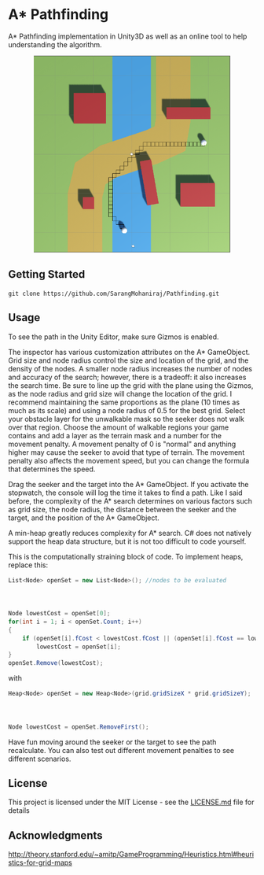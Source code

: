 # A* Pathfinding

A* Pathfinding implementation in Unity3D as well as an online tool to help understanding the algorithm.

<p align="center"><img height="400" width="400" src="images/unity-demo.png" alt="Unity Demo">
</p>


## Getting Started

```batch
git clone https://github.com/SarangMohaniraj/Pathfinding.git
```

## Usage

To see the path in the Unity Editor, make sure Gizmos is enabled.

The inspector has various customization attributes on the A* GameObject. Grid size and node radius control the size and location of the grid, and the density of the nodes. A smaller node radius increases the number of nodes and accuracy of the search; however, there is a tradeoff: it also increases the search time. Be sure to line up the grid with the plane using the Gizmos, as the node radius and grid size will change the location of the grid. I recommend maintaining the same proportions as the plane (10 times as much as its scale) and using a node radius of 0.5 for the best grid. Select your obstacle layer for the unwalkable mask so the seeker does not walk over that region. Choose the amount of walkable regions your game contains and add a layer as the terrain mask and a number for the movement penalty. A movement penalty of 0 is "normal" and anything higher may cause the seeker to avoid that type of terrain. The movement penalty also affects the movement speed, but you can change the formula that determines the speed.

Drag the seeker and the target into the A* GameObject. If you activate the stopwatch, the console will log the time it takes to find a path. Like I said before, the complexity of the A* search determines on various factors such as grid size, the node radius, the distance between the seeker and the target, and the position of the A* GameObject.

A min-heap greatly reduces complexity for A* search. C# does not natively support the heap data structure, but it is not too difficult to code yourself.

This is the computationally straining block of code. To implement heaps, replace this:

```c#
List<Node> openSet = new List<Node>(); //nodes to be evaluated



Node lowestCost = openSet[0];
for(int i = 1; i < openSet.Count; i++)
{
    if (openSet[i].fCost < lowestCost.fCost || (openSet[i].fCost == lowestCost.fCost && openSet[i].hCost < lowestCost.hCost) ) //if fCost is the same, compare hCost
        lowestCost = openSet[i];
}
openSet.Remove(lowestCost);
```
with

```c#
Heap<Node> openSet = new Heap<Node>(grid.gridSizeX * grid.gridSizeY);



Node lowestCost = openSet.RemoveFirst();
```

Have fun moving around the seeker or the target to see the path recalculate. You can also test out different movement penalties to see different scenarios.

## License

This project is licensed under the MIT License - see the [LICENSE.md](LICENSE.md) file for details


## Acknowledgments

http://theory.stanford.edu/~amitp/GameProgramming/Heuristics.html#heuristics-for-grid-maps
